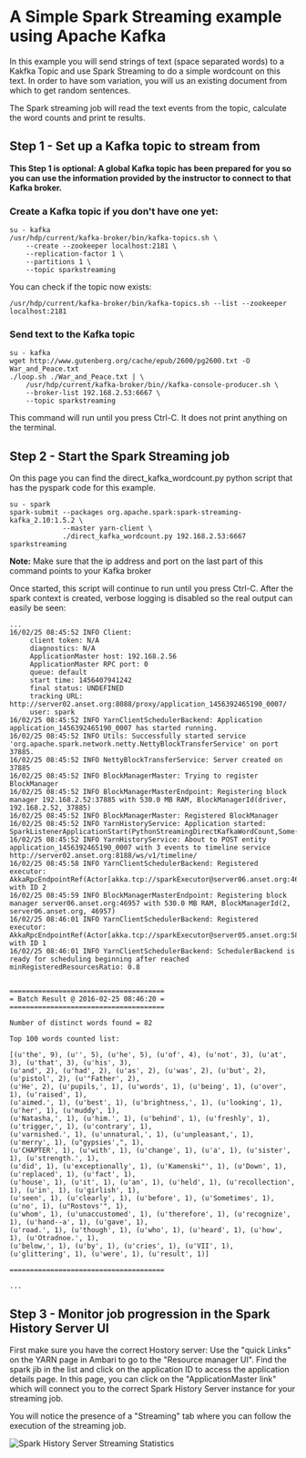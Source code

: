 # A Simple Spark Streaming example using Apache Kafka

In this example you will send strings of text (space separated words) to a Kakfka Topic and use Spark Streaming to do a simple wordcount on this text. In order to have som variation, you will us an existing document from which to get random sentences.

The Spark streaming job will read the text events from the topic, calculate the word counts and print te results.

## Step 1 - Set up a Kafka topic to stream from 


**This Step 1 is optional: A global Kafka topic has been prepared for you so you can use the information provided by the instructor to connect to that Kafka broker.**
 
### Create a Kafka topic if you don't have one yet:

    su - kafka
    /usr/hdp/current/kafka-broker/bin/kafka-topics.sh \
        --create --zookeeper localhost:2181 \
        --replication-factor 1 \ 
        --partitions 1 \ 
        --topic sparkstreaming

You can check if the topic now exists:

    /usr/hdp/current/kafka-broker/bin/kafka-topics.sh --list --zookeeper localhost:2181


### Send text to the Kafka topic


    su - kafka
    wget http://www.gutenberg.org/cache/epub/2600/pg2600.txt -O War_and_Peace.txt
    ./loop.sh ./War_and_Peace.txt | \
        /usr/hdp/current/kafka-broker/bin//kafka-console-producer.sh \
        --broker-list 192.168.2.53:6667 \ 
        --topic sparkstreaming


This command will run until you press Ctrl-C. It does not print anything on the terminal.


## Step 2 - Start the Spark Streaming job

On this page you can find the direct_kafka_wordcount.py python script that has the pyspark code for this example.

    su - spark
    spark-submit --packages org.apache.spark:spark-streaming-kafka_2.10:1.5.2 \
                 --master yarn-client \
                 ./direct_kafka_wordcount.py 192.168.2.53:6667 sparkstreaming

**Note:** Make sure that the ip address and port on the last part of this command points to your Kafka broker 

Once started, this script will continue to run until you press Ctrl-C. After the spark context is created, verbose logging is disabled so the real output can easily be seen:

```
...
16/02/25 08:45:52 INFO Client: 
	 client token: N/A
	 diagnostics: N/A
	 ApplicationMaster host: 192.168.2.56
	 ApplicationMaster RPC port: 0
	 queue: default
	 start time: 1456407941242
	 final status: UNDEFINED
	 tracking URL: http://server02.anset.org:8088/proxy/application_1456392465190_0007/
	 user: spark
16/02/25 08:45:52 INFO YarnClientSchedulerBackend: Application application_1456392465190_0007 has started running.
16/02/25 08:45:52 INFO Utils: Successfully started service 'org.apache.spark.network.netty.NettyBlockTransferService' on port 37885.
16/02/25 08:45:52 INFO NettyBlockTransferService: Server created on 37885
16/02/25 08:45:52 INFO BlockManagerMaster: Trying to register BlockManager
16/02/25 08:45:52 INFO BlockManagerMasterEndpoint: Registering block manager 192.168.2.52:37885 with 530.0 MB RAM, BlockManagerId(driver, 192.168.2.52, 37885)
16/02/25 08:45:52 INFO BlockManagerMaster: Registered BlockManager
16/02/25 08:45:52 INFO YarnHistoryService: Application started: SparkListenerApplicationStart(PythonStreamingDirectKafkaWordCount,Some(application_1456392465190_0007),1456407929435,spark,None,None)
16/02/25 08:45:52 INFO YarnHistoryService: About to POST entity application_1456392465190_0007 with 3 events to timeline service http://server02.anset.org:8188/ws/v1/timeline/
16/02/25 08:45:58 INFO YarnClientSchedulerBackend: Registered executor: AkkaRpcEndpointRef(Actor[akka.tcp://sparkExecutor@server06.anset.org:46283/user/Executor#1389738519]) with ID 2
16/02/25 08:45:59 INFO BlockManagerMasterEndpoint: Registering block manager server06.anset.org:46957 with 530.0 MB RAM, BlockManagerId(2, server06.anset.org, 46957)
16/02/25 08:46:01 INFO YarnClientSchedulerBackend: Registered executor: AkkaRpcEndpointRef(Actor[akka.tcp://sparkExecutor@server05.anset.org:58707/user/Executor#-1987030888]) with ID 1
16/02/25 08:46:01 INFO YarnClientSchedulerBackend: SchedulerBackend is ready for scheduling beginning after reached minRegisteredResourcesRatio: 0.8


======================================
= Batch Result @ 2016-02-25 08:46:20 =
======================================

Number of distinct words found = 82

Top 100 words counted list:

[(u'the', 9), (u'', 5), (u'he', 5), (u'of', 4), (u'not', 3), (u'at', 3), (u'that', 3), (u'his', 3),
(u'and', 2), (u'had', 2), (u'as', 2), (u'was', 2), (u'but', 2), (u'pistol', 2), (u'"Father', 2), 
(u'He', 2), (u'pupils,', 1), (u'words', 1), (u'being', 1), (u'over', 1), (u'raised', 1), 
(u'aimed.', 1), (u'best', 1), (u'brightness,', 1), (u'looking', 1), (u'her', 1), (u'muddy', 1), 
(u'Natasha,', 1), (u'him.', 1), (u'behind', 1), (u'freshly', 1), (u'trigger,', 1), (u'contrary', 1), 
(u'varnished.', 1), (u'unnatural,', 1), (u'unpleasant,', 1), (u'merry', 1), (u"gypsies',", 1), 
(u'CHAPTER', 1), (u'with', 1), (u'change', 1), (u'a', 1), (u'sister', 1), (u'strength.', 1), 
(u'did', 1), (u'exceptionally', 1), (u'Kamenski"', 1), (u'Down', 1), (u'replaced', 1), (u'fact', 1), 
(u'house', 1), (u'it', 1), (u'an', 1), (u'held', 1), (u'recollection', 1), (u'in', 1), (u'girlish', 1),
(u'seen', 1), (u'clearly', 1), (u'before', 1), (u'Sometimes', 1), (u'no', 1), (u"Rostovs'", 1), 
(u'whom', 1), (u'unaccustomed', 1), (u'therefore', 1), (u'recognize', 1), (u'hand--a', 1), (u'gave', 1), 
(u'road.', 1), (u'though', 1), (u'who', 1), (u'heard', 1), (u'how', 1), (u'Otradnoe.', 1), 
(u'below,', 1), (u'by', 1), (u'cries', 1), (u'VII', 1), (u'glittering', 1), (u'were', 1), (u'result', 1)]

======================================

...

```

## Step 3 - Monitor job progression in the Spark History Server UI

First make sure you have the correct Hostory server: Use the "quick Links" on the YARN page in Ambari to go to the "Resource manager UI". Find the spark jib in the list and click on the application ID to access the application details page. In this page, you can click on the "ApplicationMaster link" which will connect you to the correct Spark History Server instance for your streaming job.

 You will notice the presence of a "Streaming" tab where you can follow the execution of the streaming job.
 
 ![Spark History Server Streaming Statistics](https://raw.githubusercontent.com/anset/SparkDemos/master/SimpleKafkaStreaming/HistoryServerStreamingStatistics.png)

